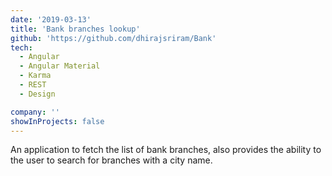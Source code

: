 ```yaml
---
date: '2019-03-13'
title: 'Bank branches lookup'
github: 'https://github.com/dhirajsriram/Bank'
tech:
  - Angular
  - Angular Material
  - Karma
  - REST
  - Design

company: ''
showInProjects: false
---
```


An application to fetch the list of bank branches, also provides the ability to the user to search for branches with a city name.
